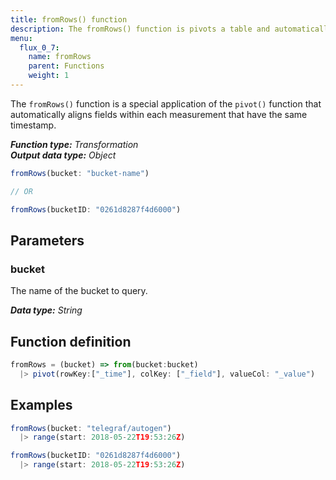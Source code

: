 ```yaml
---
title: fromRows() function
description: The fromRows() function is pivots a table and automatically aligns fields within each measurement that have the same timestamp.
menu:
  flux_0_7:
    name: fromRows
    parent: Functions
    weight: 1
---
```


The `fromRows()` function is a special application of the `pivot()` function that
automatically aligns fields within each measurement that have the same timestamp.

_**Function type:** Transformation_  
_**Output data type:** Object_

```js
fromRows(bucket: "bucket-name")

// OR

fromRows(bucketID: "0261d8287f4d6000")
```

## Parameters

### bucket
The name of the bucket to query.

_**Data type:** String_

## Function definition
```js
fromRows = (bucket) => from(bucket:bucket)
  |> pivot(rowKey:["_time"], colKey: ["_field"], valueCol: "_value")
```

## Examples
```js
fromRows(bucket: "telegraf/autogen")
  |> range(start: 2018-05-22T19:53:26Z)
```
```js
fromRows(bucketID: "0261d8287f4d6000")
  |> range(start: 2018-05-22T19:53:26Z)
```

